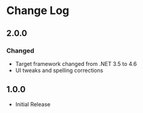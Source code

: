 Change Log
==========

2.0.0
-----

### Changed
* Target framework changed from .NET 3.5 to 4.6
* UI tweaks and spelling corrections

1.0.0
-----

* Initial Release
